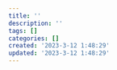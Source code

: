 ```yaml
---
title: ''
description: ''
tags: []
categories: []
created: '2023-3-12 1:48:29'
updated: '2023-3-12 1:48:29'
---
```


